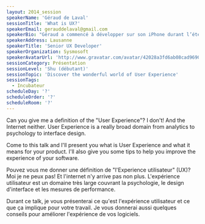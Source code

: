 ```yaml
---
layout: 2014_session
speakerName: 'Géraud de Laval'
sessionTitle: 'What is UX?'
speakerEmail: gerauddelaval@gmail.com
speakerBio: "Géraud a commencé à développer sur son iPhone durant l’été 2008 pour le compte d’un laboratoire de l’EPFL. Le SDK a évolué, l’iPad est arrivé et au travers de ses différentes projets de développement, Géraud a découvert le fabuleux domaine de l’expérience utilisateur, finalement : à quoi sert le plus beau code du monde si il n’est jamais utilisé?\n\nAujourd’hui, chez Sysmosoft, Géraud participe au développement d’une plateforme mobile de sécurité. Il s’occupe de l’expérience utilisateur et développe les applications iOS. "
speakerAddress: Lausanne
speakerTitle: 'Senior UX Developer'
speakerOrganization: Sysmosoft
speakerAvatarUrl: 'http://www.gravatar.com/avatar/42028a3fd6ab08cad96900e7e7b67af0?size=200&default=mm'
sessionCategory: Présentation
sessionLevel: 'Shu (débutant)'
sessionTopic: 'Discover the wonderful world of User Experience'
sessionTags:
  - Incubateur
scheduleDay: '?'
scheduleOrder: '?'
scheduleRoom: '?'
---
```


Can you give me a definition of the "User Experience"? I don't! And the Internet neither. User Experience is a really broad domain from analytics to psychology to interface design.

Come to this talk and I'll present you what is User Experience and what it means for your product. I'll also give you some tips to help you improve the experience of your software.

Pouvez vous me donner une définition de "l'Experience utilisateur" (UX)? Moi je ne peux pas! Et l'internet n'y arrive pas non plus. L'expérience utilisateur est un domaine très large couvrant la psychologie, le design d'interface et les mesures de performance.

Durant ce talk, je vous présenterai ce qu'est l'expérience utilisateur et ce que ça implique pour votre travail. Je vous donnerai aussi quelques conseils pour améliorer l'expérience de vos logiciels.
